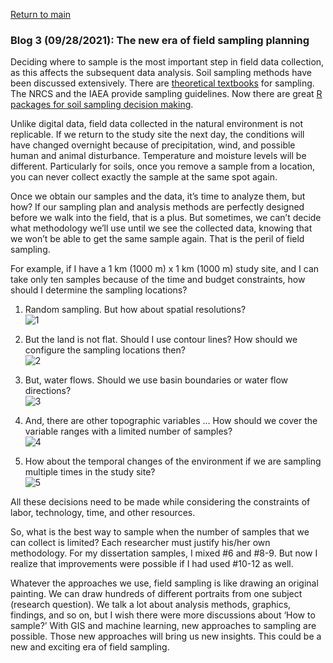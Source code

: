 <a href="https://misayasu.github.io/">Return to main</a><br/>

### Blog 3 (09/28/2021): The new era of field sampling planning

Deciding where to sample is the most important step in field data collection, as this affects the subsequent data analysis. Soil sampling methods have been discussed extensively. There are <a href="https://www.amazon.com/Sampling-Steven-K-Thompson/dp/0470402318/ref=sr_1_1?dchild=1&keywords=sampling&qid=1632881693&sr=8-1" target="_blank">theoretical textbooks</a> for sampling. The NRCS and the IAEA provide sampling guidelines. Now there are great <a href="https://www.sciencedirect.com/science/article/pii/S0016706118308425?casa_token=eQnGhKvpVWEAAAAA:U6b4v950xsDVIfp68S5kR_eCrJIG0Y9IICuICeMnQEP9jqRxNio7Am-3Miq5272miMKkP_Y" target="_blank">R packages for soil sampling decision making</a>.<br/>

Unlike digital data, field data collected in the natural environment is not replicable. If we return to the study site the next day, the conditions will have changed overnight because of precipitation, wind, and possible human and animal disturbance. Temperature and moisture levels will be different. Particularly for soils, once you remove a sample from a location, you can never collect exactly the sample at the same spot again.<br/>

Once we obtain our samples and the data, it’s time to analyze them, but how? If our sampling plan and analysis methods are perfectly designed before we walk into the field, that is a plus. But sometimes, we can’t decide what methodology we’ll use until we see the collected data, knowing that we won’t be able to get the same sample again. That is the peril of field sampling.<br/>

For example, if I have a 1 km (1000 m) x 1 km (1000 m) study site, and I can take only ten samples because of the time and budget constraints, how should I determine the sampling locations?<br/>

1) Random sampling. But how about spatial resolutions?<br/>
![1](https://user-images.githubusercontent.com/24228560/135190363-30722a68-85ed-4b91-b3f3-5f875d055335.jpg)<br/>

2) But the land is not flat. Should I use contour lines? How should we configure the sampling locations then?<br/>
![2](https://user-images.githubusercontent.com/24228560/135190519-8514b41f-6ce1-4b4e-8942-1d866c70af02.jpg)<br/>

3) But, water flows. Should we use basin boundaries or water flow directions?<br/>
![3](https://user-images.githubusercontent.com/24228560/135190721-46898ff0-f0dc-4638-b4cd-15f92a170525.jpg)<br/>

4) And, there are other topographic variables … How should we cover the variable ranges with a limited number of samples?<br/>
![4](https://user-images.githubusercontent.com/24228560/135190871-36872f2e-b02d-4b77-ab57-eabf9b7cb948.jpg)<br/>
 
5) How about the temporal changes of the environment if we are sampling multiple times in the study site?<br/>
![5](https://user-images.githubusercontent.com/24228560/135191230-48f9d7e5-0328-4197-abc5-14bbae7ab247.jpg)<br/>

All these decisions need to be made while considering the constraints of labor, technology, time, and other resources. <br/>

So, what is the best way to sample when the number of samples that we can collect is limited? Each researcher must justify his/her own methodology. For my dissertation samples, I mixed #6 and #8-9. But now I realize that improvements were possible if I had used #10-12 as well.<br/>

Whatever the approaches we use, field sampling is like drawing an original painting. We can draw hundreds of different portraits from one subject (research question). We talk a lot about analysis methods, graphics, findings, and so on, but I wish there were more discussions about ‘How to sample?’ With GIS and machine learning, new approaches to sampling are possible. Those new approaches will bring us new insights. This could be a new and exciting era of field sampling.
